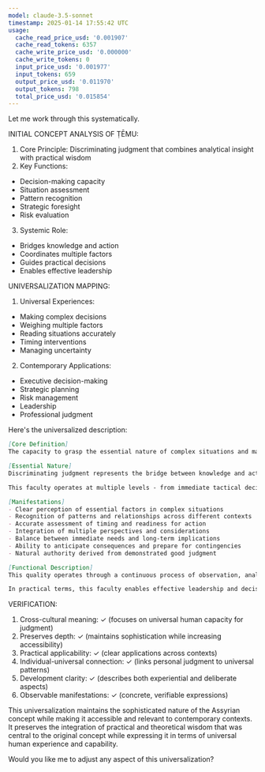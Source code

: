 ```yaml
---
model: claude-3.5-sonnet
timestamp: 2025-01-14 17:55:42 UTC
usage:
  cache_read_price_usd: '0.001907'
  cache_read_tokens: 6357
  cache_write_price_usd: '0.000000'
  cache_write_tokens: 0
  input_price_usd: '0.001977'
  input_tokens: 659
  output_price_usd: '0.011970'
  output_tokens: 798
  total_price_usd: '0.015854'
---
```


Let me work through this systematically.

INITIAL CONCEPT ANALYSIS OF ṬĒMU:
1. Core Principle: Discriminating judgment that combines analytical insight with practical wisdom
2. Key Functions:
- Decision-making capacity
- Situation assessment
- Pattern recognition
- Strategic foresight
- Risk evaluation
3. Systemic Role:
- Bridges knowledge and action
- Coordinates multiple factors
- Guides practical decisions
- Enables effective leadership

UNIVERSALIZATION MAPPING:
1. Universal Experiences:
- Making complex decisions
- Weighing multiple factors
- Reading situations accurately
- Timing interventions
- Managing uncertainty

2. Contemporary Applications:
- Executive decision-making
- Strategic planning
- Risk management
- Leadership
- Professional judgment

Here's the universalized description:

```markdown
[Core Definition]
The capacity to grasp the essential nature of complex situations and make sound judgments by integrating analytical understanding with practical wisdom. It combines keen perception, pattern recognition, and strategic foresight with an understanding of timing and context.

[Essential Nature]
Discriminating judgment represents the bridge between knowledge and action, between understanding and implementation. It manifests as the ability to perceive patterns and relationships within complex situations, weigh multiple factors simultaneously, and arrive at decisions that are both principled and practical. This quality encompasses both the analytical capacity to break down complex situations and the synthetic ability to see how elements fit together into meaningful wholes.

This faculty operates at multiple levels - from immediate tactical decisions to long-term strategic planning - always maintaining awareness of both specific details and broader context. It develops through experience but transcends mere accumulated knowledge, representing a higher-order integration of understanding and action.

[Manifestations]
- Clear perception of essential factors in complex situations
- Recognition of patterns and relationships across different contexts
- Accurate assessment of timing and readiness for action
- Integration of multiple perspectives and considerations
- Balance between immediate needs and long-term implications
- Ability to anticipate consequences and prepare for contingencies
- Natural authority derived from demonstrated good judgment

[Functional Description]
This quality operates through a continuous process of observation, analysis, synthesis, and calibration. It begins with careful attention to relevant factors, proceeds through analytical understanding of relationships and patterns, and culminates in synthetic judgment that integrates multiple dimensions of understanding. The process is both intuitive and deliberate, drawing on both accumulated experience and active reasoning.

In practical terms, this faculty enables effective leadership and decision-making across all domains of life. It manifests as the ability to navigate complex situations successfully, make decisions that stand the test of time, and guide others through uncertainty. This quality becomes particularly crucial in roles requiring strategic thinking, risk management, or leadership, where the ability to make sound judgments consistently determines success or failure.
```

VERIFICATION:
1. Cross-cultural meaning: ✓ (focuses on universal human capacity for judgment)
2. Preserves depth: ✓ (maintains sophistication while increasing accessibility)
3. Practical applicability: ✓ (clear applications across contexts)
4. Individual-universal connection: ✓ (links personal judgment to universal patterns)
5. Development clarity: ✓ (describes both experiential and deliberate aspects)
6. Observable manifestations: ✓ (concrete, verifiable expressions)

This universalization maintains the sophisticated nature of the Assyrian concept while making it accessible and relevant to contemporary contexts. It preserves the integration of practical and theoretical wisdom that was central to the original concept while expressing it in terms of universal human experience and capability.

Would you like me to adjust any aspect of this universalization?